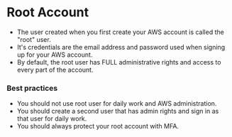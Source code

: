 # Root Account
- The user created when you first create your AWS account is called the "root"
  user.
- It's credentials are the email address and password used when signing up for
  your AWS account.
- By default, the root user has FULL administrative rights and access to every
  part of the account.

### Best practices

- You should not use root user for daily work and AWS administration.
- You should create a second user that has admin rights and sign in as that user
  for daily work.
- You should always protect your root account with MFA.
